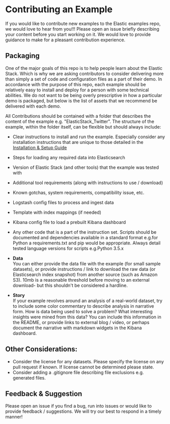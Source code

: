 # Contributing an Example

If you would like to contribute new examples to the Elastic examples repo, we would love to hear from you!!! Please open an issue briefly describing your content before you start working on it. We would love to provide guidance to make for a pleasant contribution experience.

## Packaging
One of the major goals of this repo is to help people learn about the Elastic Stack. Which is why we are asking contributors to consider delivering more than simply a set of code and configuration files as a part of their demo. In accordance with the purpose of this repo, each example should be relatively easy to install and deploy for a person with some technical abilities. We do not want to be being overly prescriptive in how a particular demo is packaged, but below is the list of assets that we recommend be delivered with each demo.

All Contributions should be contained with a folder that describes the content of the example e.g. "ElasticStack_Twitter".  The structure of the example, within the folder itself, can be flexible but should always include:

  * Clear instructions to install and run the example.  Especially consider any installation instructions that are unique to those detailed in the [Installation & Setup Guide](https://github.com/elastic/examples/blob/master/Installation%20and%20Setup.md)
  * Steps for loading any required data into Elasticsearch
  * Version of Elastic Stack (and other tools) that the example was tested with
  * Additional tool requirements (along with instructions to use / download)
  * Known gotchas, system requirements, compatibility issue, etc.
  * Logstash config files to process and ingest data
  * Template with index mappings (if needed)
  * Kibana config file to load a prebuilt Kibana dashboard  
  * Any other code that is a part of the instruction set. Scripts should be documented and dependencies available in a standard format e.g.for Python a requirements.txt and pip would be appropriate. Always detail tested language versions for scripts e.g.Python 3.5.x

* **Data** <br>
  You can either provide the data file with the example (for small sample datasets), or provide instructions / link to download the raw data (or Elasticsearch index snapshot) from another source (such as Amazon S3). 10mb is a reasonable threshold before moving to an external download- but this shouldn't be considered a hardline.
  
* **Story** <br>
    If your example revolves around an analysis of a real-world dataset, try to include some color commentary to describe analysis in narrative form. How is data being used to solve a problem? What interesting insights were mined from this data? You can include this information in the README, or provide links to external blog / video, or perhaps document the narrative with markdown widgets in the Kibana dashboard.

## Other Considerations:

* Consider the license for any datasets.  Please specify the license on any pull request if known.  If license cannot be determined please state.
* Consider adding a .gitignore file describing file exclusions e.g. generated files.

## Feedback & Suggestion

Please open an issue if you find a bug, run into issues or would like to provide feedback / suggestions. We will try our best to respond in a timely manner!



